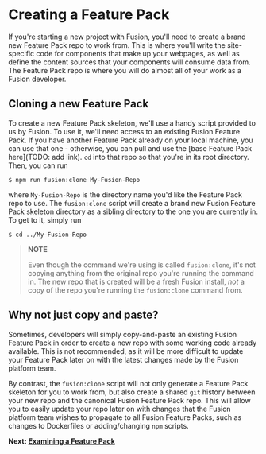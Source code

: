 # Creating a Feature Pack

If you're starting a new project with Fusion, you'll need to create a brand new Feature Pack repo to work from. This is where you'll write the site-specific code for components that make up your webpages, as well as define the content sources that your components will consume data from. The Feature Pack repo is where you will do almost all of your work as a Fusion developer.

## Cloning a new Feature Pack

To create a new Feature Pack skeleton, we'll use a handy script provided to us by Fusion. To use it, we'll need access to an existing Fusion Feature Pack. If you have another Feature Pack already on your local machine, you can use that one - otherwise, you can pull and use the [base Feature Pack here](TODO: add link). `cd` into that repo so that you're in its root directory. Then, you can run

```
$ npm run fusion:clone My-Fusion-Repo
```

where `My-Fusion-Repo` is the directory name you'd like the Feature Pack repo to use. The `fusion:clone` script will create a brand new Fusion Feature Pack skeleton directory as a sibling directory to the one you are currently in. To get to it, simply run

```
$ cd ../My-Fusion-Repo
```

> **NOTE**
>
> Even though the command we're using is called `fusion:clone`, it's not copying anything from the original repo you're running the command in. The new repo that is created will be a fresh Fusion install, *not* a copy of the repo you're running the `fusion:clone` command from.

## Why not just copy and paste?
Sometimes, developers will simply copy-and-paste an existing Fusion Feature Pack in order to create a new repo with some working code already available. This is not recommended, as it will be more difficult to update your Feature Pack later on with the latest changes made by the Fusion platform team.

By contrast, the `fusion:clone` script will not only generate a Feature Pack skeleton for you to work from, but also create a shared `git` history between your new repo and the canonical Fusion Feature Pack repo. This will allow you to easily update your repo later on with changes that the Fusion platform team wishes to propagate to all Fusion Feature Packs, such as changes to Dockerfiles or adding/changing `npm` scripts.

**Next: [Examining a Feature Pack](./examining-feature-pack.md)**
